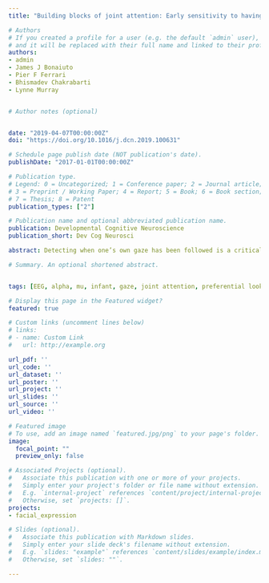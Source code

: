 ```yaml
---
title: "Building blocks of joint attention: Early sensitivity to having one’s own gaze followed"

# Authors
# If you created a profile for a user (e.g. the default `admin` user), write the username (folder name) here 
# and it will be replaced with their full name and linked to their profile.
authors:
- admin
- James J Bonaiuto
- Pier F Ferrari
- Bhismadev Chakrabarti
- Lynne Murray


# Author notes (optional)


date: "2019-04-07T00:00:00Z"
doi: "https://doi.org/10.1016/j.dcn.2019.100631"

# Schedule page publish date (NOT publication's date).
publishDate: "2017-01-01T00:00:00Z"

# Publication type.
# Legend: 0 = Uncategorized; 1 = Conference paper; 2 = Journal article;
# 3 = Preprint / Working Paper; 4 = Report; 5 = Book; 6 = Book section;
# 7 = Thesis; 8 = Patent
publication_types: ["2"]

# Publication name and optional abbreviated publication name.
publication: Developmental Cognitive Neuroscience
publication_short: Dev Cog Neurosci

abstract: Detecting when one’s own gaze has been followed is a critical component of joint attention, but little is known about its development. To address this issue, we used electroencephalography (EEG) to record infant neural responses at 6.5 and 9.5 months during observation of an adult either turning to look at the same object as the infant (congruent actor), or turning to look at a different object (incongruent actor). We also used a preferential looking paradigm to investigate whether infants would demonstrate a preference for the congruent versus incongruent actor. Greater suppression of alpha band activity in the congruent compared to incongruent condition was revealed at both ages in central and parietal regions. However, the effect of congruency on alpha suppression was stronger at 9.5 months, and only at this age did infants demonstrate a preference towards looking at the congruent actor. Together, these results suggest that although infants are sensitive to others’ gaze following from early on, important neural and behavioural developments occur between 6.5 and 9.5 months.

# Summary. An optional shortened abstract.


tags: [EEG, alpha, mu, infant, gaze, joint attention, preferential looking, oscillations, action observation, sensorimotor cortex, longitudinal]

# Display this page in the Featured widget?
featured: true

# Custom links (uncomment lines below)
# links:
# - name: Custom Link
#   url: http://example.org

url_pdf: ''
url_code: ''
url_dataset: ''
url_poster: ''
url_project: ''
url_slides: ''
url_source: ''
url_video: ''

# Featured image
# To use, add an image named `featured.jpg/png` to your page's folder. 
image:
  focal_point: ""
  preview_only: false

# Associated Projects (optional).
#   Associate this publication with one or more of your projects.
#   Simply enter your project's folder or file name without extension.
#   E.g. `internal-project` references `content/project/internal-project/index.md`.
#   Otherwise, set `projects: []`.
projects:
- facial_expression

# Slides (optional).
#   Associate this publication with Markdown slides.
#   Simply enter your slide deck's filename without extension.
#   E.g. `slides: "example"` references `content/slides/example/index.md`.
#   Otherwise, set `slides: ""`.

---
```



